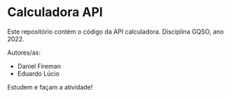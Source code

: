 # Calculadora API

Este repositório contém o código da API calculadora. Disciplina GQSO, ano 2022.

Autores/as:

* Daniel Fireman
* Eduardo Lúcio

Estudem e façam a atividade!